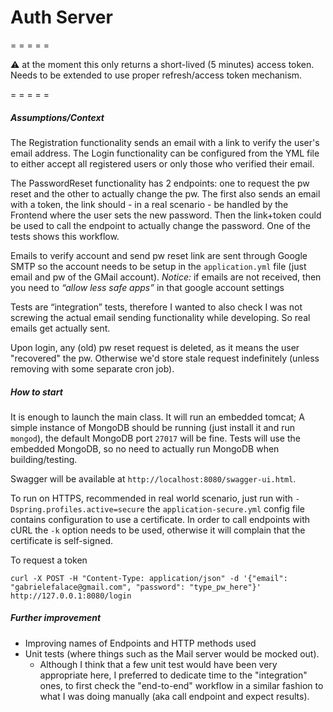 # Auth Server


= = = = = 

:warning: 
at the moment this only returns a short-lived (5 minutes) access token. Needs to be extended to use proper refresh/access token mechanism.

= = = = = 

##### Assumptions/Context

The Registration functionality sends an email with a link to verify the user's email address. 
The Login functionality can be configured from the YML file to either accept all registered users or only those who verified their email. 

The PasswordReset functionality has 2 endpoints: one to request the pw reset and the other to actually change the pw.
The first also sends an email with a token, the link should - in a real scenario - be handled by the Frontend where 
the user sets the new password. Then the link+token could be used to call the endpoint to actually change the password. 
One of the tests shows this workflow.

Emails to verify account and send pw reset link are sent through Google SMTP so 
the account needs to be setup in the `application.yml` file (just email and pw of the GMail account). 
*Notice:* if emails are not received, then you need to *“allow less safe apps”* in that google account settings

Tests are “integration” tests, therefore I wanted to also check I was not screwing the actual email sending functionality 
while developing. So real emails get actually sent.

Upon login, any (old) pw reset request is deleted, as it means the user "recovered" the pw. 
Otherwise we'd store stale request indefinitely (unless removing with some separate cron job).


##### How to start
It is enough to launch the main class. It will run an embedded tomcat; 
A simple instance of MongoDB should be running (just install it and run `mongod`), the default MongoDB port `27017` will be fine. 
Tests will use the embedded MongoDB, so no need to actually run MongoDB when building/testing.

Swagger will be available at `http://localhost:8080/swagger-ui.html`.

To run on HTTPS, recommended in real world scenario, just run 
with `-Dspring.profiles.active=secure` the `application-secure.yml` config file contains configuration to use 
a certificate. In order to call endpoints with cURL the `-k` option needs to be used, otherwise it will 
complain that the certificate is self-signed.

To request a token
```
curl -X POST -H "Content-Type: application/json" -d '{"email": "gabrielefalace@gmail.com", "password": "type_pw_here"}' http://127.0.0.1:8080/login
```
 

##### Further improvement
* Improving names of Endpoints and HTTP methods used
* Unit tests (where things such as the Mail server would be mocked out).
    * Although I think that a few unit test would have been very appropriate here, I preferred to dedicate time to the "integration" ones, 
    to first check the "end-to-end" workflow in a similar fashion to what I was doing manually (aka call endpoint and expect results).
